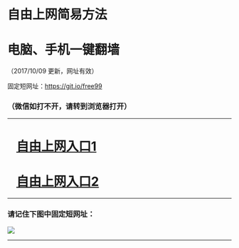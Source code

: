 ﻿# 自由上网简易方法

# 电脑、手机一键翻墙

（2017/10/09 更新，网址有效）

固定短网址：https://git.io/free99

### （微信如打不开，请转到浏览器打开）


***





# &nbsp;&nbsp; <a href="http://ft2923219629.fwq-tz-1001.info/fwqtz01.html?t=100900129967 " target="_blank">自由上网入口1</a>
# &nbsp;&nbsp; <a href="http://ft1616711030.fwq-tz-1002.info/fwqtz02.html?t=100900113626 " target="_blank">自由上网入口2</a>
***

### 请记住下图中固定短网址：

<img src="https://s3-us-west-2.amazonaws.com/fwq-1001/yjfq-20170905okok.png" /> 


***

